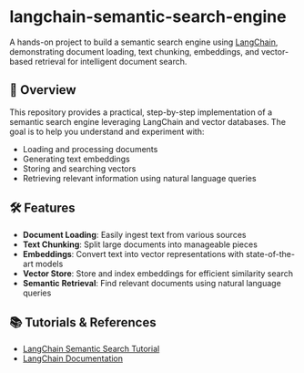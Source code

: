 # langchain-semantic-search-engine

A hands-on project to build a semantic search engine using [LangChain](https://python.langchain.com/), demonstrating document loading, text chunking, embeddings, and vector-based retrieval for intelligent document search.

## 🚀 Overview

This repository provides a practical, step-by-step implementation of a semantic search engine leveraging LangChain and vector databases. The goal is to help you understand and experiment with:

- Loading and processing documents
- Generating text embeddings
- Storing and searching vectors
- Retrieving relevant information using natural language queries

## 🛠️ Features

- **Document Loading**: Easily ingest text from various sources  
- **Text Chunking**: Split large documents into manageable pieces  
- **Embeddings**: Convert text into vector representations with state-of-the-art models  
- **Vector Store**: Store and index embeddings for efficient similarity search  
- **Semantic Retrieval**: Find relevant documents using natural language queries  

## 📚 Tutorials & References

- [LangChain Semantic Search Tutorial](https://python.langchain.com/docs/tutorials/retrievers/)
- [LangChain Documentation](https://python.langchain.com/docs/)
